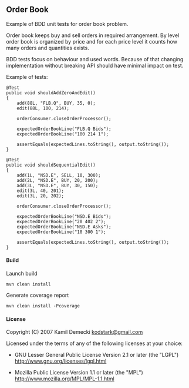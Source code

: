 ## Order Book

Example of BDD unit tests for order book problem.

Order book keeps buy and sell orders in required arrangement. By level order book is organized by price 
and for each price level it counts how many orders and quantities exists.

BDD tests focus on behaviour and used words. Because of that changing implementation without breaking API
should have minimal impact on test.

Example of tests:

```
@Test
public void shouldAddZeroAndEdit()
{
    add(88L, "FLB.Q", BUY, 35, 0);
    edit(88L, 100, 214);

    orderConsumer.closeOrderProcessor();

    expectedOrderBookLine("FLB.Q Bids");
    expectedOrderBookLine("100 214 1");

    assertEquals(expectedLines.toString(), output.toString());
}

@Test
public void shouldSequentialEdit()
{
    add(1L, "NSD.E", SELL, 10, 300);
    add(2L, "NSD.E", BUY, 20, 200);
    add(3L, "NSD.E", BUY, 30, 150);
    edit(3L, 40, 201);
    edit(3L, 20, 202);

    orderConsumer.closeOrderProcessor();

    expectedOrderBookLine("NSD.E Bids");
    expectedOrderBookLine("20 402 2");
    expectedOrderBookLine("NSD.E Asks");
    expectedOrderBookLine("10 300 1");

    assertEquals(expectedLines.toString(), output.toString());
}
```

#### Build

Launch build

```mvn clean install```

Generate coverage report

```mvn clean install -Pcoverage```

#### License

Copyright (C) 2007 Kamil Demecki <kodstark@gmail.com>

Licensed under the terms of any of the following licenses at your choice:

- GNU Lesser General Public License Version 2.1 or later (the "LGPL")
  http://www.gnu.org/licenses/lgpl.html

- Mozilla Public License Version 1.1 or later (the "MPL")
  http://www.mozilla.org/MPL/MPL-1.1.html
